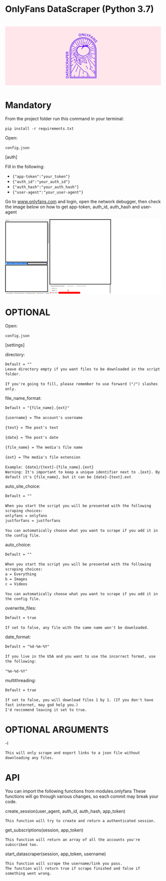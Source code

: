 # OnlyFans DataScraper (Python 3.7)
![app-token](examples/64255399-96a86700-cf21-11e9-8c62-87a483f33701.png)
=============

# Mandatory

From the project folder run this command in your terminal:

`pip install -r requirements.txt`

Open:

`config.json`

[auth]

Fill in the following:

* `{"app-token":"your_token"}`
* `{"auth_id":"your_auth_id"}`
* `{"auth_hash":"your_auth_hash"}`
* `{"user-agent":"your_user-agent"}`


Go to www.onlyfans.com and login, open the network debugger, then check the image below on how to get app-token, auth_id, auth_hash and user-agent

![app-token](examples/1.png)

  
# OPTIONAL

Open:

`config.json`

[settings]

directory:
    
    Default = ""
    Leave directory empty if you want files to be downloaded in the script folder.

    If you're going to fill, please remember to use forward ("/") slashes only.

file_name_format:

    Default = "{file_name}.{ext}"

    {username} = The account's username

    {text} = The post's text

    {date} = The post's date

    {file_name} = The media's file name

    {ext} = The media's file extension

    Example: {date}/{text}-{file_name}.{ext}
    Warning: It's important to keep a unique identifier next to .{ext}. By default it's {file_name}, but it can be {date}-{text}.ext
    
auto_site_choice:

    Default = ""

    When you start the script you will be presented with the following scraping choices:
    onlyfans = onlyfans
    justforfans = justforfans

    You can automatically choose what you want to scrape if you add it in the config file.
    
auto_choice:

    Default = ""

    When you start the script you will be presented with the following scraping choices:
    a = Everything
    b = Images
    c = Videos

    You can automatically choose what you want to scrape if you add it in the config file.

overwrite_files:

    Default = true

    If set to false, any file with the same name won't be downloaded.

date_format:

    Default = "%d-%m-%Y"

    If you live in the USA and you want to use the incorrect format, use the following:

    "%m-%d-%Y"

multithreading:

    Default = true

    If set to false, you will download files 1 by 1. (If you don't have fast internet, may god help you.)
    I'd reccomend leaving it set to true.



# OPTIONAL ARGUMENTS

-l

    This will only scrape and export links to a json file without downloading any files.

# API

You can import the following functions from modules.onlyfans
These functions will go through various changes, so each commit may break your code.

create_session(user_agent, auth_id, auth_hash, app_token)
    
    This function will try to create and return a authenticated session.
    
get_subscriptions(session, app_token)

    This function will return an array of all the accounts you're subscribed too.


start_datascraper(session, app_token, username)

    This function will scrape the username/link you pass.
    The function will return true if scrape finished and false if something went wrong.

